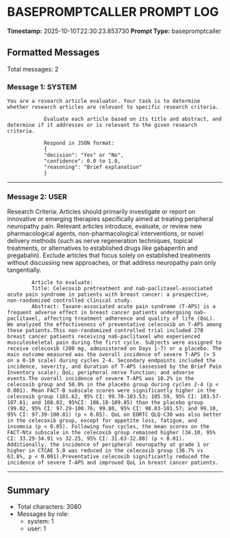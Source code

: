 # BASEPROMPTCALLER PROMPT LOG
**Timestamp:** 2025-10-10T22:30:23.853730
**Prompt Type:** basepromptcaller

## Formatted Messages
Total messages: 2

### Message 1: SYSTEM

```
You are a research article evaluator. Your task is to determine whether research articles are relevant to specific research criteria.

            Evaluate each article based on its title and abstract, and determine if it addresses or is relevant to the given research criteria.

            Respond in JSON format:
            {
            "decision": "Yes" or "No",
            "confidence": 0.0 to 1.0,
            "reasoning": "Brief explanation"
            }
```

---

### Message 2: USER

Research Criteria: Articles should primarily investigate or report on innovative or emerging therapies specifically aimed at treating peripheral neuropathy pain. Relevant articles introduce, evaluate, or review new pharmacological agents, non-pharmacological interventions, or novel delivery methods (such as nerve regeneration techniques, topical treatments, or alternatives to established drugs like gabapentin and pregabalin). Exclude articles that focus solely on established treatments without discussing new approaches, or that address neuropathy pain only tangentially.

            Article to evaluate:
            Title: Celecoxib pretreatment and nab-paclitaxel-associated acute pain syndrome in patients with breast cancer: a prospective, non-randomized controlled clinical study.
            Abstract: Taxane-associated acute pain syndrome (T-APS) is a frequent adverse effect in breast cancer patients undergoing nab-paclitaxel, affecting treatment adherence and quality of life (QoL). We analyzed the effectiveness of preventative celecoxib on T-APS among these patients.This non-randomized controlled trial included 270 breast cancer patients receiving nab-paclitaxel who experienced musculoskeletal pain during the first cycle. Subjects were assigned to receive celecoxib (200 mg, administered on Days 1-7) or a placebo. The main outcome measured was the overall incidence of severe T-APS (> 5 on a 0-10 scale) during cycles 2-4. Secondary endpoints included the incidence, severity, and duration of T-APS (assessed by the Brief Pain Inventory scale); QoL; peripheral nerve function; and adverse events.The overall incidence of severe T-APS was 10.2% in the celecoxib group and 50.0% in the placebo group during cycles 2-4 (p < 0.001). Mean FACT-B subscale scores were significantly higher in the celecoxib group (101.62, 95% CI: 99.70-103.53; 105.59, 95% CI: 103.57-107.61; and 108.02, 95%CI: 106.18-109.85) than the placebo group (99.02, 95% CI: 97.29-100.76; 99.80, 95% CI: 98.03-101.57; and 99.10, 95% CI: 97.39-100.81) (p < 0.05). QoL on EORTC QLQ-C30 was also better in the celecoxib group, except for appetite loss, fatigue, and insomnia (p < 0.05). Following four cycles, the mean scores on the FACT-Ntx subscale in the celecoxib group remained higher (34.10, 95% CI: 33.29-34.91 vs 32.25, 95% CI: 31.63-32.88) (p < 0.01). Additionally, the incidence of peripheral neuropathy at grade 1 or higher in CTCAE 5.0 was reduced in the celecoxib group (36.7% vs 63.8%, p < 0.001).Preventative celecoxib significantly reduced the incidence of severe T-APS and improved QoL in breast cancer patients.

---

## Summary
- Total characters: 3080
- Messages by role:
  - system: 1
  - user: 1